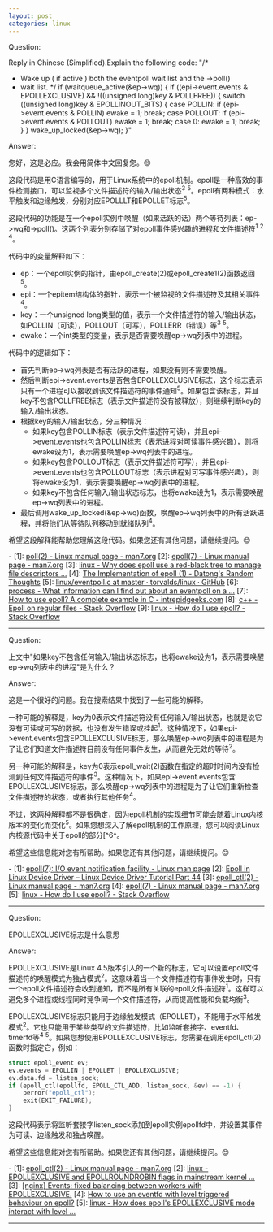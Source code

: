 ```yaml
---
layout: post
categories: linux
---
```

Question:

Reply in Chinese (Simplified).Explain the following code:
"/*
 * Wake up ( if active ) both the eventpoll wait list and the ->poll()
 * wait list.
 */
if (waitqueue_active(&ep->wq)) {
    if ((epi->event.events & EPOLLEXCLUSIVE) &&
                !((unsigned long)key & POLLFREE)) {
        switch ((unsigned long)key & EPOLLINOUT_BITS) {
        case POLLIN:
            if (epi->event.events & POLLIN)
                ewake = 1;
            break;
        case POLLOUT:
            if (epi->event.events & POLLOUT)
                ewake = 1;
            break;
        case 0:
            ewake = 1;
            break;
        }
    }
    wake_up_locked(&ep->wq);
}"

Answer:

您好，这是必应。我会用简体中文回复您。😊

这段代码是用C语言编写的，用于Linux系统中的epoll机制。epoll是一种高效的事件检测接口，可以监视多个文件描述符的输入/输出状态<sup>3</sup> <sup>5</sup>。epoll有两种模式：水平触发和边缘触发，分别对应EPOLLLT和EPOLLET标志<sup>5</sup>。

这段代码的功能是在一个epoll实例中唤醒（如果活跃的话）两个等待列表：ep->wq和->poll()。这两个列表分别存储了对epoll事件感兴趣的进程和文件描述符<sup>1</sup> <sup>2</sup> <sup>4</sup>。

代码中的变量解释如下：

- ep：一个epoll实例的指针，由epoll_create(2)或epoll_create1(2)函数返回<sup>5</sup>。
- epi：一个epitem结构体的指针，表示一个被监视的文件描述符及其相关事件<sup>4</sup>。
- key：一个unsigned long类型的值，表示一个文件描述符的输入/输出状态，如POLLIN（可读），POLLOUT（可写），POLLERR（错误）等<sup>3</sup> <sup>5</sup>。
- ewake：一个int类型的变量，表示是否需要唤醒ep->wq列表中的进程。

代码中的逻辑如下：

- 首先判断ep->wq列表是否有活跃的进程，如果没有则不需要唤醒。
- 然后判断epi->event.events是否包含EPOLLEXCLUSIVE标志，这个标志表示只有一个进程可以接收到该文件描述符的事件通知<sup>5</sup>。如果包含该标志，并且key不包含POLLFREE标志（表示文件描述符没有被释放），则继续判断key的输入/输出状态。
- 根据key的输入/输出状态，分三种情况：
    - 如果key包含POLLIN标志（表示文件描述符可读），并且epi->event.events也包含POLLIN标志（表示进程对可读事件感兴趣），则将ewake设为1，表示需要唤醒ep->wq列表中的进程。
    - 如果key包含POLLOUT标志（表示文件描述符可写），并且epi->event.events也包含POLLOUT标志（表示进程对可写事件感兴趣），则将ewake设为1，表示需要唤醒ep->wq列表中的进程。
    - 如果key不包含任何输入/输出状态标志，也将ewake设为1，表示需要唤醒ep->wq列表中的进程。
- 最后调用wake_up_locked(&ep->wq)函数，唤醒ep->wq列表中的所有活跃进程，并将他们从等待队列移动到就绪队列<sup>4</sup>。

希望这段解释能帮助您理解这段代码。如果您还有其他问题，请继续提问。😊

\-
\[1]: [poll(2) - Linux manual page - man7.org](https://www.man7.org/linux/man-pages/man2/poll.2.html)
\[2]: [epoll(7) - Linux manual page - man7.org](https://man7.org/linux/man-pages/man7/epoll.7.html)
\[3]: [linux - Why does epoll use a red-black tree to manage file descriptors ...](https://unix.stackexchange.com/questions/559039/why-does-epoll-use-a-red-black-tree-to-manage-file-descriptors-rather-than-a-has)
\[4]: [The Implementation of epoll (1) - Datong's Random Thoughts](https://idndx.com/the-implementation-of-epoll-1/)
\[5]: [linux/eventpoll.c at master · torvalds/linux · GitHub](https://github.com/torvalds/linux/blob/master/fs/eventpoll.c)
\[6]: [process - What information can I find out about an eventpoll on a ...](https://unix.stackexchange.com/questions/126196/what-information-can-i-find-out-about-an-eventpoll-on-a-running-thread)
\[7]: [How to use epoll? A complete example in C - intrepidgeeks.com](https://intrepidgeeks.com/tutorial/how-to-use-epoll-a-complete-example-in-c)
\[8]: [c++ - Epoll on regular files - Stack Overflow](https://stackoverflow.com/questions/8057892/epoll-on-regular-files)
\[9]: [linux - How do I use epoll? - Stack Overflow](https://stackoverflow.com/questions/31230708/how-do-i-use-epoll)

<hr/>

Question:

上文中"如果key不包含任何输入/输出状态标志，也将ewake设为1，表示需要唤醒ep->wq列表中的进程"是为什么？

Answer:

这是一个很好的问题。我在搜索结果中找到了一些可能的解释。

一种可能的解释是，key为0表示文件描述符没有任何输入/输出状态，也就是说它没有可读或可写的数据，也没有发生错误或挂起<sup>1</sup>。这种情况下，如果epi->event.events包含EPOLLEXCLUSIVE标志，那么唤醒ep->wq列表中的进程是为了让它们知道文件描述符目前没有任何事件发生，从而避免无效的等待<sup>2</sup>。

另一种可能的解释是，key为0表示epoll_wait(2)函数在指定的超时时间内没有检测到任何文件描述符的事件<sup>3</sup>。这种情况下，如果epi->event.events包含EPOLLEXCLUSIVE标志，那么唤醒ep->wq列表中的进程是为了让它们重新检查文件描述符的状态，或者执行其他任务<sup>4</sup>。

不过，这两种解释都不是很确定，因为epoll机制的实现细节可能会随着Linux内核版本的变化而变化<sup>5</sup>。如果您想深入了解epoll机制的工作原理，您可以阅读Linux内核源代码中关于epoll的部分[^6^。

希望这些信息能对您有所帮助。如果您还有其他问题，请继续提问。😊

\-
\[1]: [epoll(7): I/O event notification facility - Linux man page](https://linux.die.net/man/7/epoll)
\[2]: [Epoll in Linux Device Driver – Linux Device Driver Tutorial Part 44](https://embetronicx.com/tutorials/linux/device-drivers/epoll-in-linux-device-driver/)
\[3]: [epoll_ctl(2) - Linux manual page - man7.org](https://man7.org/linux/man-pages/man2/epoll_ctl.2.html)
\[4]: [epoll(7) - Linux manual page - man7.org](https://man7.org/linux/man-pages/man7/epoll.7.html)
\[5]: [linux - How do I use epoll? - Stack Overflow](https://stackoverflow.com/questions/31230708/how-do-i-use-epoll)

<hr/>

Question:

EPOLLEXCLUSIVE标志是什么意思

Answer:

EPOLLEXCLUSIVE是Linux 4.5版本引入的一个新的标志，它可以设置epoll文件描述符的唤醒模式为独占模式<sup>2</sup>。这意味着当一个文件描述符有事件发生时，只有一个epoll文件描述符会收到通知，而不是所有关联的epoll文件描述符<sup>1</sup>。这样可以避免多个进程或线程同时竞争同一个文件描述符，从而提高性能和负载均衡<sup>3</sup>。

EPOLLEXCLUSIVE标志只能用于边缘触发模式（EPOLLET），不能用于水平触发模式<sup>2</sup>。它也只能用于某些类型的文件描述符，比如监听套接字、eventfd、timerfd等<sup>4</sup> <sup>5</sup>。如果您想使用EPOLLEXCLUSIVE标志，您需要在调用epoll_ctl(2)函数时指定它，例如：

```c
struct epoll_event ev;
ev.events = EPOLLIN | EPOLLET | EPOLLEXCLUSIVE;
ev.data.fd = listen_sock;
if (epoll_ctl(epollfd, EPOLL_CTL_ADD, listen_sock, &ev) == -1) {
    perror("epoll_ctl");
    exit(EXIT_FAILURE);
}
```

这段代码表示将监听套接字listen_sock添加到epoll实例epollfd中，并设置其事件为可读、边缘触发和独占唤醒。

希望这些信息能对您有所帮助。如果您还有其他问题，请继续提问。😊

\-
\[1]: [epoll_ctl(2) - Linux manual page - man7.org](https://man7.org/linux/man-pages/man2/epoll_ctl.2.html)
\[2]: [linux - EPOLLEXCLUSIVE and EPOLLROUNDROBIN flags in mainstream kernel ...](https://stackoverflow.com/questions/33226842/epollexclusive-and-epollroundrobin-flags-in-mainstream-kernel)
\[3]: [[nginx] Events: fixed balancing between workers with EPOLLEXCLUSIVE.](https://forum.nginx.org/read.php?29,293209)
\[4]: [How to use an eventfd with level triggered behaviour on epoll?](https://stackoverflow.com/questions/62231433/how-to-use-an-eventfd-with-level-triggered-behaviour-on-epoll)
\[5]: [linux - How does epoll's EPOLLEXCLUSIVE mode interact with level ...](https://stackoverflow.com/questions/41582560/how-does-epolls-epollexclusive-mode-interact-with-level-triggering)

<hr/>

